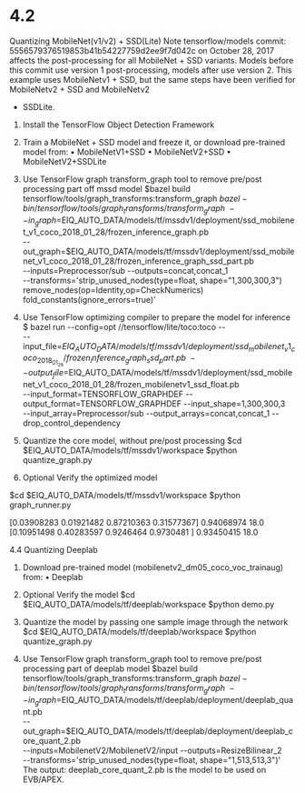 

# 4.2
Quantizing MobileNet(v1/v2) + SSD(Lite)
Note tensorflow/models commit: 5556579376519853b41b54227759d2ee9f7d042c on October 28, 2017 affects the
post-processing for all MobileNet + SSD variants. Models before this commit use version 1 post-processing, models
after use version 2.
This example uses MobileNetv1 + SSD, but the same steps have been verified for MobileNetv2 + SSD and MobileNetv2
+ SSDLite.
1. Install the TensorFlow Object Detection Framework

2. Train a MobileNet + SSD model and freeze it, or download pre-trained model from:
• MobileNetV1+SSD
• MobileNetV2+SSD
• MobileNetV2+SSDLite

3. Use TensorFlow graph transform_graph tool to remove pre/post processing part off mssd model
$bazel build tensorflow/tools/graph_transforms:transform_graph
$bazel-bin/tensorflow/tools/graph_transforms/transform_graph \
--in_graph=$EIQ_AUTO_DATA/models/tf/mssdv1/deployment/ssd_mobilenet_v1_coco_2018_01_28/frozen_inference_graph.pb \
--out_graph=$EIQ_AUTO_DATA/models/tf/mssdv1/deployment/ssd_mobilenet_v1_coco_2018_01_28/frozen_inference_graph_ssd_part.pb \
--inputs=Preprocessor/sub --outputs=concat,concat_1 \
--transforms='strip_unused_nodes(type=float, shape="1,300,300,3")
remove_nodes(op=Identity,op=CheckNumerics) fold_constants(ignore_errors=true)'

4. Use TensorFlow optimizing compiler to prepare the model for inference
$
bazel run --config=opt //tensorflow/lite/toco:toco -- \
--input_file=$EIQ_AUTO_DATA/models/tf/mssdv1/deployment/ssd_mobilenet_v1_coco_2018_01_28/frozen_inference_graph_ssd_part.pb \
--output_file=$EIQ_AUTO_DATA/models/tf/mssdv1/deployment/ssd_mobilenet_v1_coco_2018_01_28/frozen_mobilenetv1_ssd_float.pb \
--input_format=TENSORFLOW_GRAPHDEF --output_format=TENSORFLOW_GRAPHDEF --input_shape=1,300,300,3 \
--input_array=Preprocessor/sub --output_arrays=concat,concat_1 --drop_control_dependency

5. Quantize the core model, without pre/post processing
$cd $EIQ_AUTO_DATA/models/tf/mssdv1/workspace
$python quantize_graph.py



6. Optional Verify the optimized model

$cd $EIQ_AUTO_DATA/models/tf/mssdv1/workspace
$python graph_runner.py

[0.03908283 0.01921482 0.87210363 0.31577367] 0.94068974 18.0
[0.10951498 0.40283597 0.9246464  0.9730481 ] 0.93450415 18.0




4.4
Quantizing Deeplab
1. Download pre-trained model (mobilenetv2_dm05_coco_voc_trainaug) from:
• Deeplab

2. Optional Verify the model
$cd $EIQ_AUTO_DATA/models/tf/deeplab/workspace
$python demo.py

3. Quantize the model by passing one sample image through the network
$cd $EIQ_AUTO_DATA/models/tf/deeplab/workspace
$python quantize_graph.py

4. Use TensorFlow graph transform_graph tool to remove pre/post processing part of deeplab model
$bazel build tensorflow/tools/graph_transforms:transform_graph
$bazel-bin/tensorflow/tools/graph_transforms/transform_graph \
--in_graph=$EIQ_AUTO_DATA/models/tf/deeplab/deployment/deeplab_quant.pb \
--out_graph=$EIQ_AUTO_DATA/models/tf/deeplab/deployment/deeplab_core_quant_2.pb \
--inputs=MobilenetV2/MobilenetV2/input --outputs=ResizeBilinear_2 \
--transforms='strip_unused_nodes(type=float, shape="1,513,513,3")'
The output: deeplab_core_quant_2.pb is the model to be used on EVB/APEX.

